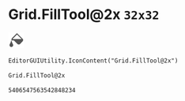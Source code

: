 # Grid.FillTool@2x `32x32`
<img src="/img/Grid.FillTool@2x.png" width=32 height=32>

``` CSharp
EditorGUIUtility.IconContent("Grid.FillTool@2x")
```
```
Grid.FillTool@2x
```
```
5406547563542848234
```
